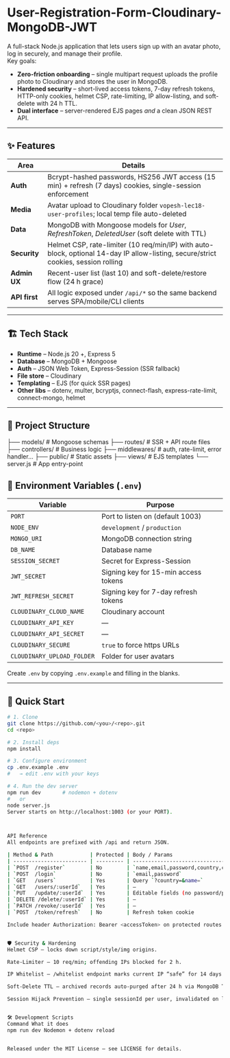 # User-Registration-Form-Cloudinary-MongoDB-JWT

A full-stack Node.js application that lets users sign up with an avatar photo, log in securely, and manage their profile.  
Key goals:

* **Zero-friction onboarding** – single multipart request uploads the profile photo to Cloudinary and stores the user in MongoDB.
* **Hardened security** – short-lived access tokens, 7-day refresh tokens, HTTP-only cookies, helmet CSP, rate-limiting, IP allow-listing, and soft-delete with 24 h TTL.
* **Dual interface** – server-rendered EJS pages *and* a clean JSON REST API.

---

## ✨ Features

| Area | Details |
|------|---------|
| **Auth** | Bcrypt-hashed passwords, HS256 JWT access (15 min) + refresh (7 days) cookies, single-session enforcement |
| **Media** | Avatar upload to Cloudinary folder `vopesh-lec18-user-profiles`; local temp file auto-deleted |
| **Data** | MongoDB with Mongoose models for *User*, *RefreshToken*, *DeletedUser* (soft delete with TTL) |
| **Security** | Helmet CSP, rate-limiter (10 req/min/IP) with auto-block, optional 14-day IP allow-listing, secure/strict cookies, session rolling |
| **Admin UX** | Recent-user list (last 10) and soft-delete/restore flow (24 h grace) |
| **API first** | All logic exposed under `/api/*` so the same backend serves SPA/mobile/CLI clients |

---

## 🏗  Tech Stack

* **Runtime** – Node.js 20 +, Express 5
* **Database** – MongoDB + Mongoose
* **Auth** – JSON Web Token, Express-Session (SSR fallback)
* **File store** – Cloudinary
* **Templating** – EJS (for quick SSR pages)
* **Other libs** – dotenv, multer, bcryptjs, connect-flash, express-rate-limit, connect-mongo, helmet

---

## 📂 Project Structure

├── models/ # Mongoose schemas
├── routes/ # SSR + API route files
├── controllers/ # Business logic
├── middlewares/ # auth, rate-limit, error handler…
├── public/ # Static assets
├── views/ # EJS templates
└── server.js # App entry-point

## 🔑 Environment Variables (`.env`)

| Variable | Purpose |
|----------|---------|
| `PORT` | Port to listen on (default 1003) |
| `NODE_ENV` | `development` / `production` |
| `MONGO_URI` | MongoDB connection string |
| `DB_NAME` | Database name |
| `SESSION_SECRET` | Secret for Express-Session |
| `JWT_SECRET` | Signing key for 15-min access tokens |
| `JWT_REFRESH_SECRET` | Signing key for 7-day refresh tokens |
| `CLOUDINARY_CLOUD_NAME` | Cloudinary account |
| `CLOUDINARY_API_KEY` | — |
| `CLOUDINARY_API_SECRET` | — |
| `CLOUDINARY_SECURE` | `true` to force https URLs |
| `CLOUDINARY_UPLOAD_FOLDER` | Folder for user avatars |

Create `.env` by copying `.env.example` and filling in the blanks.

---

## 🚀 Quick Start

```bash
# 1. Clone
git clone https://github.com/<you>/<repo>.git
cd <repo>

# 2. Install deps
npm install

# 3. Configure environment
cp .env.example .env
#   → edit .env with your keys

# 4. Run the dev server
npm run dev       # nodemon + dotenv
#   or
node server.js
Server starts on http://localhost:1003 (or your PORT).



API Reference
All endpoints are prefixed with /api and return JSON.

| Method & Path            | Protected | Body / Params                                                          | Purpose                                                           |
| ------------------------ | --------- | ---------------------------------------------------------------------- | ----------------------------------------------------------------- |
| `POST  /register`        | No        | `name,email,password,country,countryCode,phone`, **multipart** `photo` | Create account + upload avatar                                    |
| `POST  /login`           | No        | `email,password`                                                       | Issue access + refresh tokens (refresh token in HTTP-only cookie) |
| `GET   /users`           | Yes       | Query `?country=&name=`                                                | List users                                                        |
| `GET   /users/:userId`   | Yes       | —                                                                      | Fetch single user                                                 |
| `PUT   /update/:userId`  | Yes       | Editable fields (no password/photo)                                    | Update profile fields                                             |
| `DELETE /delete/:userId` | Yes       | —                                                                      | Soft delete (moves to `deletedUser` archive)                      |
| `PATCH /revoke/:userId`  | Yes       | —                                                                      | *Undo* delete within 24 h                                         |
| `POST  /token/refresh`   | No        | Refresh token cookie                                                   | Rotate + re-issue access token                                    |

Include header Authorization: Bearer <accessToken> on protected routes.


🛡 Security & Hardening
Helmet CSP – locks down script/style/img origins.

Rate-Limiter – 10 req/min; offending IPs blocked for 2 h.

IP Whitelist – /whitelist endpoint marks current IP “safe” for 14 days (stored hashed).

Soft-Delete TTL – archived records auto-purged after 24 h via MongoDB TTL index.

Session Hijack Prevention – single sessionId per user, invalidated on logout/login elsewhere.


🛠 Development Scripts
Command	What it does
npm run dev	Nodemon + dotenv reload


Released under the MIT License – see LICENSE for details.


